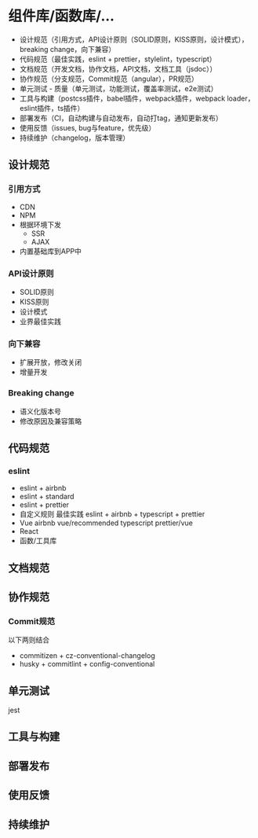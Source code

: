 <!--
 * @Date: 2020-06-10 21:38:35
--> 
# 组件库/函数库/...
* 设计规范（引用方式，API设计原则（SOLID原则，KISS原则，设计模式），breaking change，向下兼容）
* 代码规范（最佳实践，eslint + prettier，stylelint，typescript）
* 文档规范（开发文档，协作文档，API文档，文档工具（jsdoc））
* 协作规范（分支规范，Commit规范（angular），PR规范）
* 单元测试 - 质量（单元测试，功能测试，覆盖率测试，e2e测试）
* 工具与构建（postcss插件，babel插件，webpack插件，webpack loader，eslint插件，ts插件）
* 部署发布（CI，自动构建与自动发布，自动打tag，通知更新发布）
* 使用反馈（issues, bug与feature，优先级）
* 持续维护（changelog，版本管理）

## 设计规范

### 引用方式
* CDN
* NPM
* 根据环境下发
  - SSR 
  - AJAX
* 内置基础库到APP中

### API设计原则
* SOLID原则
* KISS原则
* 设计模式
* 业界最佳实践

### 向下兼容
* 扩展开放，修改关闭
* 增量开发

### Breaking change
* 语义化版本号
* 修改原因及兼容策略

## 代码规范

### eslint
* eslint + airbnb
* eslint + standard
* eslint + prettier
* 自定义规则
最佳实践
eslint + airbnb + typescript + prettier
* Vue
airbnb
vue/recommended
typescript
prettier/vue
* React
* 函数/工具库

## 文档规范

## 协作规范

### Commit规范
以下两则结合
* commitizen + cz-conventional-changelog
* husky + commitlint + config-conventional

## 单元测试
jest

## 工具与构建

## 部署发布

## 使用反馈

## 持续维护